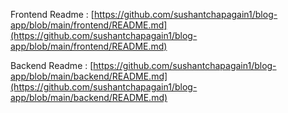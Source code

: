 Frontend Readme : [https://github.com/sushantchapagain1/blog-app/blob/main/frontend/README.md](https://github.com/sushantchapagain1/blog-app/blob/main/frontend/README.md)

Backend Readme : [https://github.com/sushantchapagain1/blog-app/blob/main/backend/README.md](https://github.com/sushantchapagain1/blog-app/blob/main/backend/README.md)
